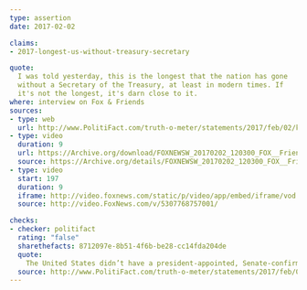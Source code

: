 ```yaml
---
type: assertion
date: 2017-02-02

claims:
- 2017-longest-us-without-treasury-secretary

quote:
  I was told yesterday, this is the longest that the nation has gone
  without a Secretary of the Treasury, at least in modern times. If
  it's not the longest, it's darn close to it.
where: interview on Fox & Friends
sources:
- type: web
  url: http://www.PolitiFact.com/truth-o-meter/statements/2017/feb/02/kellyanne-conway/longest-united-states-has-gone-without-secretary-t/
- type: video
  duration: 9
  url: https://Archive.org/download/FOXNEWSW_20170202_120300_FOX__Friends/FOXNEWSW_20170202_120300_FOX__Friends.mp4?t=197/207&exact=1&ignore=x.mp4
  source: https://Archive.org/details/FOXNEWSW_20170202_120300_FOX__Friends/start/197/end/207
- type: video
  start: 197
  duration: 9
  iframe: http://video.foxnews.com/static/p/video/app/embed/iframe/vod.html?video_id=5307768757001
  source: http://video.FoxNews.com/v/5307768757001/

checks:
- checker: politifact
  rating: "false"
  sharethefacts: 8712097e-8b51-4f6b-be28-cc14fda204de
  quote:
    The United States didn’t have a president-appointed, Senate-confirmed secretary of Treasury for 34 days in 2013. Mnuchin’s confirmation could drag out longer, but Conway made this claim on Feb. 2, 14 days after inauguration.
  source: http://www.PolitiFact.com/truth-o-meter/statements/2017/feb/02/kellyanne-conway/longest-united-states-has-gone-without-secretary-t/
---
```

